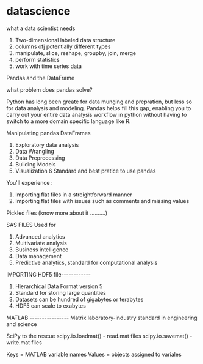 # datascience
what a data scientist needs
1. Two-dimensional labeled data structure
2. columns ofj potentially different types
3. manipulate, slice, reshape, groupby, join, merge
4. perform statistics
5. work with time series data

Pandas and the DataFrame

what problem does pandas solve?

Python has long been greate for data munging and prepration, but less so for data analysis and modeling. Pandas helps fill this gap, enabling you to carry out your entire data analysis workflow in python without having to switch to a more domain specific language like R.

Manipulating pandas DataFrames

1. Exploratory data analysis
2. Data Wrangling
3. Data Preprocessing
4. Building Models
5. Visualization
6 Standard and best pratice to use pandas

You'll experience :

1. Importing flat files in a streightforward manner
2. Importing flat files with issues such as comments and missing values

Pickled files (know more about it ..........)

SAS FILES Used for
1. Advanced analytics
2. Multivariate analysis
3. Business intelligence
4. Data management
5. Predictive analytics, standard for computational analysis 

IMPORTING HDF5 file------------

1. Hierarchical Data Format version 5
2. Standard for storing large quantities
3. Datasets can be hundred of gigabytes or terabytes
4. HDF5 can scale to exabytes

MATLAB ---------------- Matrix laboratory-industry standard in engineering and science

SciPy to the rescue
scipy.io.loadmat() - read.mat files
scipy.io.savemat() - write.mat files

Keys = MATLAB variable names
Values = objects assigned to variales
